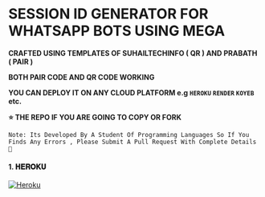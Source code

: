 # SESSION ID GENERATOR FOR WHATSAPP BOTS USING MEGA

**CRAFTED USING TEMPLATES OF SUHAILTECHINFO ( QR )  AND PRABATH ( PAIR )**

**BOTH PAIR CODE AND QR CODE WORKING**

**YOU CAN DEPLOY IT ON ANY CLOUD PLATFORM e.g `HEROKU` `RENDER` `KOYEB` etc.**

**⭐ THE REPO IF YOU ARE GOING TO COPY OR FORK**

`Note: Its Developed By A Student Of Programming Languages So If You Finds Any Errors , Please Submit A Pull Request With Complete Details 💝`

<h4 align="left">1. 𝐇𝐄𝐑𝐎𝐊𝐔</h4>
<p align="left">
<a href='https://dashboard.heroku.com/new?template=https://github.com/itsguruh/gurusession' target="_blank"><img alt='Heroku' src='https://img.shields.io/badge/-Heroku%20Deploy-purple?style=for-the-badge&logo=heroku&logoColor=white'/></a>
</p>
